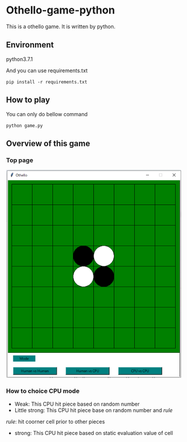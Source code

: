# Othello-game-python
This is a othello game. It is written by python. 

## Environment
python3.7.1

And you can use requirements.txt
```
pip install -r requirements.txt
```

## How to play
You can only do bellow command
```
python game.py 
```

## Overview of this game 
### Top page
![Top page](https://github.com/chihina/othello-game-python/blob/master/Images/top_resized.png)

### How to choice CPU mode
- Weak: This CPU hit piece based on random number
- Little strong: This CPU hit piece base on random number and *rule* 

*rule*: hit coorner cell prior to other pieces
- strong: This CPU hit piece based on static evaluation value of cell
